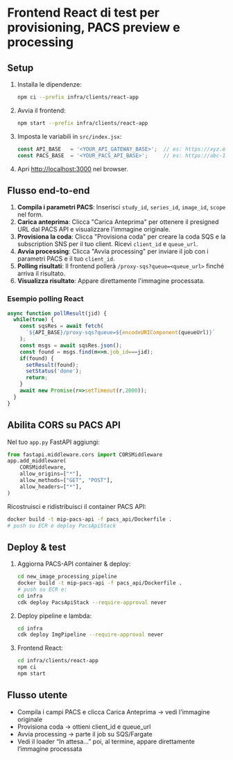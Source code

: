 # Frontend React di test per provisioning, PACS preview e processing

## Setup

1. Installa le dipendenze:
   ```bash
   npm ci --prefix infra/clients/react-app
   ```
2. Avvia il frontend:
   ```bash
   npm start --prefix infra/clients/react-app
   ```
3. Imposta le variabili in `src/index.jsx`:
   ```js
   const API_BASE   = '<YOUR_API_GATEWAY_BASE>';  // es: https://xyz.execute-api.eu-central-1.amazonaws.com/prod
   const PACS_BASE  = '<YOUR_PACS_API_BASE>';     // es: https://abc-123.eu-central-1.elb.amazonaws.com
   ```
4. Apri [http://localhost:3000](http://localhost:3000) nel browser.

## Flusso end-to-end

1. **Compila i parametri PACS**: Inserisci `study_id`, `series_id`, `image_id`, `scope` nel form.
2. **Carica anteprima**: Clicca "Carica Anteprima" per ottenere il presigned URL dal PACS API e visualizzare l'immagine originale.
3. **Provisiona la coda**: Clicca "Provisiona coda" per creare la coda SQS e la subscription SNS per il tuo client. Ricevi `client_id` e `queue_url`.
4. **Avvia processing**: Clicca "Avvia processing" per inviare il job con i parametri PACS e il tuo `client_id`.
5. **Polling risultati**: Il frontend pollerà `/proxy-sqs?queue=<queue_url>` finché arriva il risultato.
6. **Visualizza risultato**: Appare direttamente l'immagine processata.

### Esempio polling React
```js
async function pollResult(jid) {
  while(true) {
    const sqsRes = await fetch(
      `${API_BASE}/proxy-sqs?queue=${encodeURIComponent(queueUrl)}`
    );
    const msgs = await sqsRes.json();
    const found = msgs.find(m=>m.job_id===jid);
    if(found) {
      setResult(found);
      setStatus('done');
      return;
    }
    await new Promise(r=>setTimeout(r,2000));
  }
}
```

## Abilita CORS su PACS API

Nel tuo `app.py` FastAPI aggiungi:
```python
from fastapi.middleware.cors import CORSMiddleware
app.add_middleware(
    CORSMiddleware,
    allow_origins=["*"],
    allow_methods=["GET", "POST"],
    allow_headers=["*"],
)
```
Ricostruisci e ridistribuisci il container PACS API:
```bash
docker build -t mip-pacs-api -f pacs_api/Dockerfile .
# push su ECR e deploy PacsApiStack
```

## Deploy & test

1. Aggiorna PACS-API container & deploy:
   ```bash
   cd new_image_processing_pipeline
   docker build -t mip-pacs-api -f pacs_api/Dockerfile .
   # push su ECR e:
   cd infra
   cdk deploy PacsApiStack --require-approval never
   ```
2. Deploy pipeline e lambda:
   ```bash
   cd infra
   cdk deploy ImgPipeline --require-approval never
   ```
3. Frontend React:
   ```bash
   cd infra/clients/react-app
   npm ci
   npm start
   ```

## Flusso utente

- Compila i campi PACS e clicca Carica Anteprima → vedi l’immagine originale
- Provisiona coda → ottieni client_id e queue_url
- Avvia processing → parte il job su SQS/Fargate
- Vedi il loader “In attesa…” poi, al termine, appare direttamente l’immagine processata
